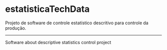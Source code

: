 # estatisticaTechData
Projeto de software de controle estatístico descritivo para controle da produção.
<hr/>

Software about descriptive statistics control  project
